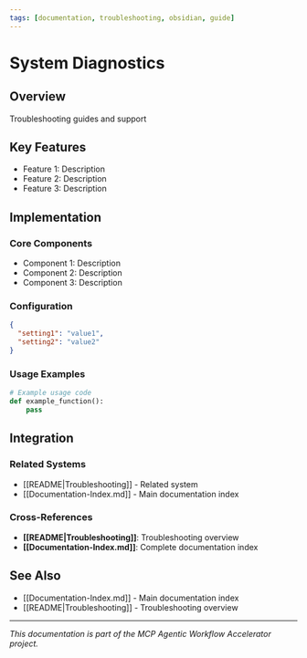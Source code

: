```yaml
---
tags: [documentation, troubleshooting, obsidian, guide]
---
```

# System Diagnostics

## Overview

Troubleshooting guides and support

## Key Features

- Feature 1: Description
- Feature 2: Description  
- Feature 3: Description

## Implementation

### Core Components

- Component 1: Description
- Component 2: Description
- Component 3: Description

### Configuration

```json
{
  "setting1": "value1",
  "setting2": "value2"
}
```

### Usage Examples

```python
# Example usage code
def example_function():
    pass
```

## Integration

### Related Systems

- [[README|Troubleshooting]] - Related system
- [[Documentation-Index.md]] - Main documentation index

### Cross-References

- **[[README|Troubleshooting]]**: Troubleshooting overview
- **[[Documentation-Index.md]]**: Complete documentation index

## See Also

- [[Documentation-Index.md]] - Main documentation index
- [[README|Troubleshooting]] - Troubleshooting overview

---

*This documentation is part of the MCP Agentic Workflow Accelerator project.*
